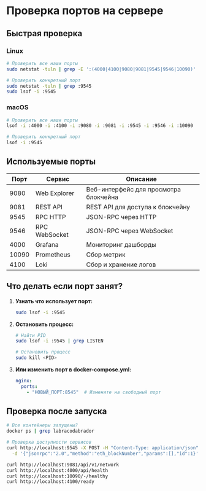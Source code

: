 # Проверка портов на сервере

## Быстрая проверка

### Linux
```bash
# Проверить все наши порты
sudo netstat -tuln | grep -E ':(4000|4100|9080|9081|9545|9546|10090)'

# Проверить конкретный порт
sudo netstat -tuln | grep :9545
sudo lsof -i :9545
```

### macOS
```bash
# Проверить все наши порты
lsof -i :4000 -i :4100 -i :9080 -i :9081 -i :9545 -i :9546 -i :10090

# Проверить конкретный порт
lsof -i :9545
```

## Используемые порты

| Порт | Сервис | Описание |
|------|--------|----------|
| 9080 | Web Explorer | Веб-интерфейс для просмотра блокчейна |
| 9081 | REST API | REST API для доступа к блокчейну |
| 9545 | RPC HTTP | JSON-RPC через HTTP |
| 9546 | RPC WebSocket | JSON-RPC через WebSocket |
| 4000 | Grafana | Мониторинг дашборды |
| 10090 | Prometheus | Сбор метрик |
| 4100 | Loki | Сбор и хранение логов |

## Что делать если порт занят?

1. **Узнать что использует порт:**
   ```bash
   sudo lsof -i :9545
   ```

2. **Остановить процесс:**
   ```bash
   # Найти PID
   sudo lsof -i :9545 | grep LISTEN
   
   # Остановить процесс
   sudo kill <PID>
   ```

3. **Или изменить порт в docker-compose.yml:**
   ```yaml
   nginx:
     ports:
       - "НОВЫЙ_ПОРТ:8545"  # Измените на свободный порт
   ```

## Проверка после запуска

```bash
# Все контейнеры запущены?
docker ps | grep labracodabrador

# Проверка доступности сервисов
curl http://localhost:9545 -X POST -H "Content-Type: application/json" \
  -d '{"jsonrpc":"2.0","method":"eth_blockNumber","params":[],"id":1}'

curl http://localhost:9081/api/v1/network
curl http://localhost:4000/api/health
curl http://localhost:10090/-/healthy
curl http://localhost:4100/ready
```
